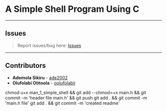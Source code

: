 # A Simple Shell Program Using C

---

## Issues

> Report issues/bug here: [Issues](https://github.com/oolufolabii/simple_shell/issues)

---

## Contributors

+ **Ademola Sikiru** - [ade2002](https://github.com/Ade2002/)
+ **Olufolabi Otitoola** - [oolufolabii](github.com/oolufolabii/)


chmod u+x man_1_simple_shell && git add --chmod=+x main.h && git commit -m 'header file main.h' && git push
git add .  && git commit -m 'main.h file'
git add . && git commit -m 'created readme'
